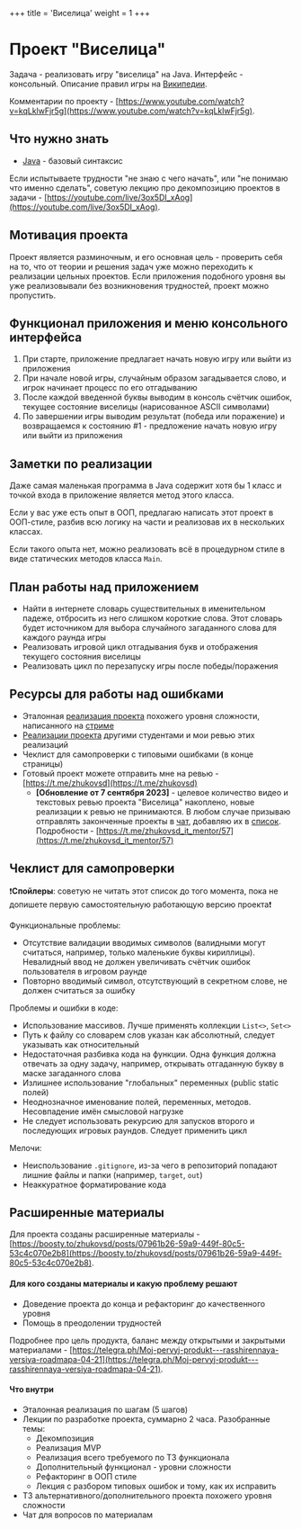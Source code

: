 +++
title = 'Виселица'
weight = 1
+++

# Проект "Виселица"

Задача - реализовать игру "виселица" на Java. Интерфейс - консольный. Описание правил игры на [Википедии](https://ru.wikipedia.org/wiki/%D0%92%D0%B8%D1%81%D0%B5%D0%BB%D0%B8%D1%86%D0%B0_(%D0%B8%D0%B3%D1%80%D0%B0)).

Комментарии по проекту - [https://www.youtube.com/watch?v=kqLklwFjr5g](https://www.youtube.com/watch?v=kqLklwFjr5g).

## Что нужно знать

- [Java](../technologies/java.md#базовый-синтаксис) - базовый синтаксис

Если испытываете трудности "не знаю с чего начать", или "не понимаю что именно сделать", советую лекцию про декомпозицию проектов в задачи - [https://youtube.com/live/3ox5DI_xAog](https://youtube.com/live/3ox5DI_xAog).

## Мотивация проекта

Проект является разминочным, и его основная цель - проверить себя на то, что от теории и решения задач уже можно переходить к реализации цельных проектов. Если приложения подобного уровня вы уже реализовывали без возникновения трудностей, проект можно пропустить.

## Функционал приложения и меню консольного интерфейса

1. При старте, приложение предлагает начать новую игру или выйти из приложения
2. При начале новой игры, случайным образом загадывается слово, и игрок начинает процесс по его отгадыванию
3. После каждой введенной буквы выводим в консоль счётчик ошибок, текущее состояние виселицы (нарисованное ASCII символами)
4. По завершении игры выводим результат (победа или поражение) и возвращаемся к состоянию #1 - предложение начать новую игру или выйти из приложения

## Заметки по реализации

Даже самая маленькая программа в Java содержит хотя бы 1 класс и точкой входа в приложение является метод этого класса.

Если у вас уже есть опыт в ООП, предлагаю написать этот проект в ООП-стиле, разбив всю логику на части и реализовав их в нескольких классах.

Если такого опыта нет, можно реализовать всё в процедурном стиле в виде статических методов класса `Main`.

## План работы над приложением

- Найти в интернете словарь существительных в именительном падеже, отбросить из него слишком короткие слова. Этот словарь будет источником для выбора случайного загаданного слова для каждого раунда игры
- Реализовать игровой цикл отгадывания букв и отображения текущего состояния виселицы
- Реализовать цикл по перезапуску игры после победы/поражения

## Ресурсы для работы над ошибками

- Эталонная [реализация проекта](https://github.com/zhukovsd/tic-tac-toe) похожего уровня сложности, написанного на [стриме](https://www.youtube.com/watch?v=PPikj1qHxrA)
- [Реализации проекта](../finished-projects/hangman.md) другими студентами и мои ревью этих реализаций
- Чеклист для самопроверки с типовыми ошибками (в конце страницы)
- Готовый проект можете отправить мне на ревью - [https://t.me/zhukovsd](https://t.me/zhukovsd)
  - **[Обновление от 7 сентября 2023]** - целевое количество видео и текстовых ревью проекта "Виселица" накоплено, новые реализации к ревью не принимаются. В любом случае призываю отправлять законченные проекты в [чат](https://t.me/zhukovsd_it_chat), добавляю их в [список](../finished-projects/hangman.md). Подробности - [https://t.me/zhukovsd_it_mentor/57](https://t.me/zhukovsd_it_mentor/57) 

## Чеклист для самопроверки

❗️**Спойлеры**: советую не читать этот список до того момента, пока не допишете первую самостоятельную работающую версию проекта❗️

Функциональные проблемы:
- Отсутствие валидации вводимых символов (валидными могут считаться, например, только маленькие буквы кириллицы). Невалидный ввод не должен увеличивать счётчик ошибок пользователя в игровом раунде
- Повторно вводимый символ, отсутствующий в секретном слове, не должен считаться за ошибку

Проблемы и ошибки в коде:
- Использование массивов. Лучше применять коллекции `List<>`, `Set<>`
- Путь к файлу со словарем слов указан как абсолютный, следует указывать как относительный
- Недостаточная разбивка кода на функции. Одна функция должна отвечать за одну задачу, например, открывать отгаданную букву в маске загаданного слова
- Излишнее использование "глобальных" переменных (public static полей)
- Неоднозначное именование полей, переменных, методов. Несовпадение имён смысловой нагрузке
- Не следует использовать рекурсию для запусков второго и последующих игровых раундов. Следует применить цикл

Мелочи:
- Неиспользование `.gitignore`, из-за чего в репозиторий попадают лишние файлы и папки (например, `target`, `out`)
- Неаккуратное форматирование кода

## Расширенные материалы

Для проекта созданы расширенные материалы - [https://boosty.to/zhukovsd/posts/07961b26-59a9-449f-80c5-53c4c070e2b8](https://boosty.to/zhukovsd/posts/07961b26-59a9-449f-80c5-53c4c070e2b8).

#### Для кого созданы материалы и какую проблему решают

- Доведение проекта до конца и рефакторинг до качественного уровня
- Помощь в преодолении трудностей 

Подробнее про цель продукта, баланс между открытыми и закрытыми материалами - [https://telegra.ph/Moj-pervyj-produkt---rasshirennaya-versiya-roadmapa-04-21](https://telegra.ph/Moj-pervyj-produkt---rasshirennaya-versiya-roadmapa-04-21).

#### Что внутри

- Эталонная реализация по шагам (5 шагов)
- Лекции по разработке проекта, суммарно 2 часа. Разобранные темы:
    - Декомпозиция
    - Реализация MVP
    - Реализация всего требуемого по ТЗ функционала
    - Дополнительный функционал - уровни сложности
    - Рефакторинг в ООП стиле
    - Лекция с разбором типовых ошибок и тому, как их исправить
- ТЗ альтернативного/дополнительного проекта похожего уровня сложности
- Чат для вопросов по материалам

